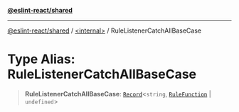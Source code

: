 [**@eslint-react/shared**](../../README.md)

***

[@eslint-react/shared](../../README.md) / [\<internal\>](../README.md) / RuleListenerCatchAllBaseCase

# Type Alias: RuleListenerCatchAllBaseCase

> **RuleListenerCatchAllBaseCase**: [`Record`](Record.md)\<`string`, [`RuleFunction`](RuleFunction.md) \| `undefined`\>
